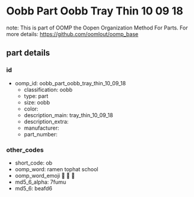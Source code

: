 # Oobb Part Oobb Tray Thin 10 09 18  

note: This is part of OOMP the Oopen Organization Method For Parts. For more details: https://github.com/oomlout/oomp_base

##  part details





### id
* oomp_id: oobb_part_oobb_tray_thin_10_09_18
  * classification: oobb
  * type: part
  * size: oobb
  * color: 
  * description_main: tray_thin_10_09_18
  * description_extra: 
  * manufacturer: 
  * part_number: 

### other_codes
* short_code: ob
* oomp_word: ramen tophat school
* oomp_word_emoji :ramen: :tophat: :school:
* md5_6_alpha: 7fumu
* md5_6: beafd6